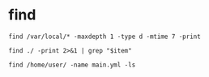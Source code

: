 # find
```
find /var/local/* -maxdepth 1 -type d -mtime 7 -print
```

```
find ./ -print 2>&1 | grep "$item"
```

```
find /home/user/ -name main.yml -ls
```
